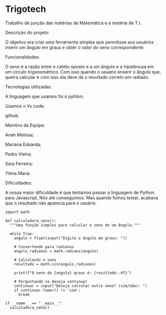 # Trigotech
Trabalho de junção das matérias de Matemática e a matéria de T.I.

Descrição do projeto:

O objetivo era criar uma ferramenta simples que permitisse aos usuários inserir um ângulo em graus e obter o valor do seno correspondente.

Funcionalidades: 

O seno é a razão entre o cateto oposto e a um ângulo e a hipotenusa em um circulo trigonométrico. 
Com isso quando o usuário enserir o ângulo que, queira calcular e com isso ela deve da o resultado correto em radiado.

Tecnologias utilizadas:

A linguagem que usamos foi o pyhton;

Usamos o Vs code;

github. 

Membro da Equipe:

Anah Melissa;

Mariana Eduarda;

Pedro Vieira; 

Sara Ferreira;

Ylena Maria.

Dificuldades:

A nossa maior dificuldade é que tentamos passar a linguagem de Python para Javascript, Nós até conseguimos.
Mas quando fomos testar, acabava que o resultado não aparecia para o usuário.

```
import math

def calculadora_seno():
  """Uma função simples para calcular o seno de um ângulo."""

  while True:
    angulo = float(input("Digite o ângulo em graus: "))

    # Convertendo para radianos
    angulo_radianos = math.radians(angulo)

    # Calculando o seno
    resultado = math.sin(angulo_radianos)

    print(f"O seno de {angulo} graus é: {resultado:.4f}")

    # Perguntando se deseja continuar
    continuar = input("Deseja calcular outro seno? (sim/não): ")
    if continuar.lower() != 'sim':
      break

if __name__ == "__main__":
  calculadora_seno()
